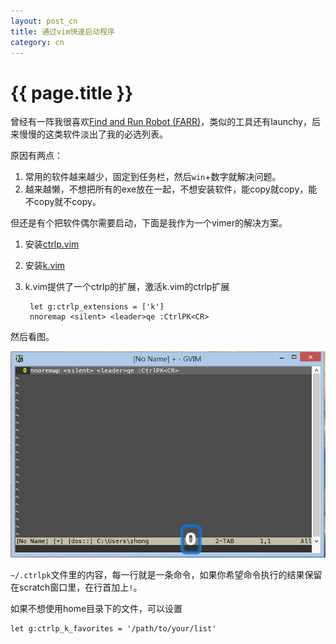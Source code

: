 ```yaml
---
layout: post_cn
title: 通过vim快速启动程序
category: cn
---
```


{{ page.title }}
================

曾经有一阵我很喜欢[Find and Run Robot (FARR)](http://www.donationcoder.com/Software/Mouser/findrun/index.html)，类似的工具还有launchy，后来慢慢的这类软件淡出了我的必选列表。

原因有两点：

1. 常用的软件越来越少，固定到任务栏，然后`win`+数字就解决问题。
1. 越来越懒，不想把所有的exe放在一起，不想安装软件，能copy就copy，能不copy就不copy。

但还是有个把软件偶尔需要启动，下面是我作为一个vimer的解决方案。

1. 安装[ctrlp.vim](https://github.com/kien/ctrlp.vim)
1. 安装[k.vim](https://github.com/brookhong/k.vim)
1. k.vim提供了一个ctrlp的扩展，激活k.vim的ctrlp扩展

        let g:ctrlp_extensions = ['k']
        nnoremap <silent> <leader>qe :CtrlPK<CR>

然后看图。

![k.vim](/assets/images/klauncher.gif)

`~/.ctrlpk`文件里的内容，每一行就是一条命令，如果你希望命令执行的结果保留在scratch窗口里，在行首加上`!`。

如果不想使用home目录下的文件，可以设置

    let g:ctrlp_k_favorites = '/path/to/your/list'
